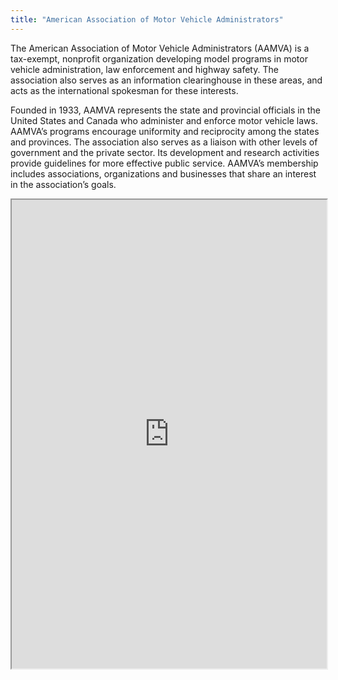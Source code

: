 ```yaml
---
title: "American Association of Motor Vehicle Administrators"
---
```


The American Association of Motor Vehicle Administrators (AAMVA) is a tax-exempt, nonprofit organization developing model programs in motor vehicle administration, law enforcement and highway safety. The association also serves as an information clearinghouse in these areas, and acts as the international spokesman for these interests.

Founded in 1933, AAMVA represents the state and provincial officials in the United States and Canada who administer and enforce motor vehicle laws. AAMVA’s programs encourage uniformity and reciprocity among the states and provinces. The association also serves as a liaison with other levels of government and the private sector. Its development and research activities provide guidelines for more effective public service. AAMVA’s membership includes associations, organizations and businesses that share an interest in the association’s goals.

<iframe height="750" width="100%" src="https://ewelton.github.io/ktest/wiki.html#American%20Association%20of%20Motor%20Vehicle%20Administrators"></iframe>
